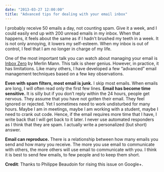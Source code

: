 ```yaml
---
date: "2013-03-27 12:00:00"
title: "Advanced tips for dealing with your email inbox"
---
```




I probably receive 50 emails a day, not counting spam. Give it a week, and I could easily end up with 200 unread emails in my inbox. When that happens, it feels about the same as if I hadn&rsquo;t brushed my teeth in a week. It is not only annoying, it lowers my self-esteem. When my inbox is out of control, I feel that I am no longer in charge of my life.

One of the most important talk you can watch about managing your email is [Inbox Zero](https://www.youtube.com/watch?v=z9UjeTMb3Yk) by Merlin Mann. This talk is sheer genius. However, in practice, it has limitations. Like many others, I have developed a few &ldquo;advanced&rdquo; email management techniques based on a few key observations.

__Even with spam filters, most email is junk.__
I skip most emails. When emails are long, I will often read only the first few lines.
__Email has become time sensitive.__
It is silly but if you don&rsquo;t reply within the 24 hours, people get nervous. They assume that you have not gotten their email. They feel ignored or rejected. Yet I sometimes need to work undisturbed for many hours. Maybe I am in meetings, maybe I am working with a student, maybe I need to crank out code. Hence, if the email requires more time that I have, I write back that I will get back to it later. I never use automated responders as I think that they are spam. I actually write a personalized (but short) answer.

__Email can reproduce.__
There is a relationship between how many emails you send and how many you receive. The more you use email to communicate with others, the more others will use email to communicate with you. I think it is best to send few emails, to few people and to keep them short.

__Credit__: Thanks to Philippe Beaudoin for rising this issue on Google+.

